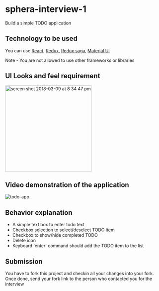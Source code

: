 # sphera-interview-1

Build a simple TODO application

## Technology to be used

You can use [React](https://reactjs.org/), [Redux](https://redux.js.org), [Redux saga](https://redux-saga.js.org/), [Material UI](http://www.material-ui.com/#/)

Note - You are not allowed to use other frameworks or libraries

## UI Looks and feel requirement

<img width="278" alt="screen shot 2018-03-09 at 8 34 47 pm" src="https://user-images.githubusercontent.com/446864/37237994-d3b96f58-23d9-11e8-8eff-8e375488d16b.png">


## Video demonstration of the application
![todo-app](https://user-images.githubusercontent.com/446864/37237991-c519b566-23d9-11e8-8ec0-3ac9c05c1e5e.gif)

## Behavior explanation

- A simple text box to enter todo text
- Checkbox selection to select/deselect TODO item
- Checkbox to show/hide completed TODO
- Delete icon
- Keyboard 'enter' command should add the TODO item to the list

## Submission

You have to fork this project and checkin all your changes into your fork. Once done, send your fork link to the person who contacted you for the interview
